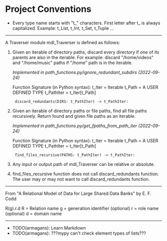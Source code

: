 # Project Conventions

- Every type name starts with "t_" characters. First letter after t_
is always capitalized. Example: t_List, t_Int, t_Set, t_Tuple ...

------

A Traverser module mdl_Traverser is defined as follows:

1) Given an iterable of directory paths, discard every directory if one of 
its parents are also in the iterable. For example: discard 
"/home/videos" and "/home/music" paths if "/home" path is in the iterable.

    *Implemented in path_functions.py/ignore_redundant_subdirs (2022-09-24)*
    
    Function Signature (in Python syntax):
        t_Iter = Iterable
        t_Path = A USER DEFINED TYPE
        t_PathIter = t_Iter[t_Path]
        
        discard_redundants(DIRS: t_PathIter) -> t_PathIter:


2) Given an iterable of directory paths or file paths, find all file paths
recursively. Return found and given file paths as an iterable.

    *Implemented in path_functions.py/get_fpaths_from_path_iter (2022-09-24)*
    
    Function Signature (in Python syntax):
        t_Iter = Iterable
        t_Path = A USER DEFINED TYPE
        t_PathIter = t_Iter[t_Path]
        
        find_files_recursive(PATHS: t_PathIter) -> t_PathIter:


3) Any input or output path of mdl_Traverser can be relative or absolute.

4) find_files_recursive function does not call discard_redundants function.
The user may or may not want to call discard_redundants function.

------

From "A Relational Model of Data for Large Shared Data Banks" by E. F. Codd

R(g).r.d
R = Relation name
g = generation identifier (optional)
r = role name (optional)
d = domain name

------

- TODO(armagans): Learn Markdown
- TODO(armagans): ???mypy can't check element types of lists???
